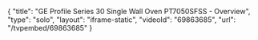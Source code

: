 {
    "title": "GE Profile Series 30 Single Wall Oven PT7050SFSS - Overview",
    "type": "solo",
    "layout": "iframe-static",
    "videoId": "69863685",
    "url": "\/tvpembed\/69863685"
}